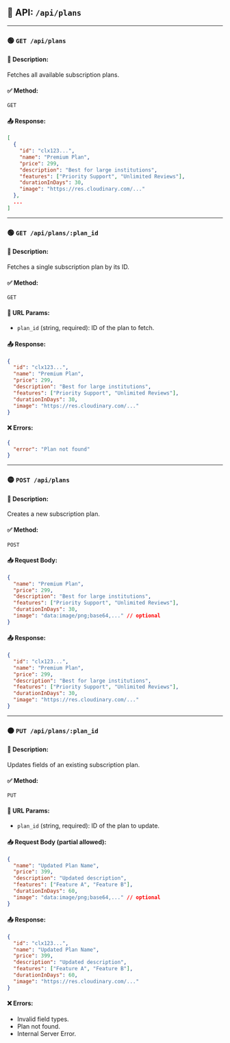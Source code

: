 ## 📄 API: `/api/plans`

---

### 🟢 `GET /api/plans`

#### 📌 Description:
Fetches all available subscription plans.

#### ✅ Method:
`GET`

#### 📤 Response:
```json
[
  {
    "id": "clx123...",
    "name": "Premium Plan",
    "price": 299,
    "description": "Best for large institutions",
    "features": ["Priority Support", "Unlimited Reviews"],
    "durationInDays": 30,
    "image": "https://res.cloudinary.com/..."
  },
  ...
]
```

---

### 🟢 `GET /api/plans/:plan_id`

#### 📌 Description:
Fetches a single subscription plan by its ID.

#### ✅ Method:
`GET`

#### 🔧 URL Params:
- `plan_id` (string, required): ID of the plan to fetch.

#### 📤 Response:
```json
{
  "id": "clx123...",
  "name": "Premium Plan",
  "price": 299,
  "description": "Best for large institutions",
  "features": ["Priority Support", "Unlimited Reviews"],
  "durationInDays": 30,
  "image": "https://res.cloudinary.com/..."
}
```

#### ❌ Errors:
```json
{
  "error": "Plan not found"
}
```

---

### 🟡 `POST /api/plans`

#### 📌 Description:
Creates a new subscription plan.

#### ✅ Method:
`POST`

#### 📥 Request Body:
```json
{
  "name": "Premium Plan",
  "price": 299,
  "description": "Best for large institutions",
  "features": ["Priority Support", "Unlimited Reviews"],
  "durationInDays": 30,
  "image": "data:image/png;base64,..." // optional
}
```

#### 📤 Response:
```json
{
  "id": "clx123...",
  "name": "Premium Plan",
  "price": 299,
  "description": "Best for large institutions",
  "features": ["Priority Support", "Unlimited Reviews"],
  "durationInDays": 30,
  "image": "https://res.cloudinary.com/..."
}
```

---

### 🟠 `PUT /api/plans/:plan_id`

#### 📌 Description:
Updates fields of an existing subscription plan.

#### ✅ Method:
`PUT`

#### 🔧 URL Params:
- `plan_id` (string, required): ID of the plan to update.

#### 📥 Request Body (partial allowed):
```json
{
  "name": "Updated Plan Name",
  "price": 399,
  "description": "Updated description",
  "features": ["Feature A", "Feature B"],
  "durationInDays": 60,
  "image": "data:image/png;base64,..." // optional
}
```

#### 📤 Response:
```json
{
  "id": "clx123...",
  "name": "Updated Plan Name",
  "price": 399,
  "description": "Updated description",
  "features": ["Feature A", "Feature B"],
  "durationInDays": 60,
  "image": "https://res.cloudinary.com/..."
}
```

#### ❌ Errors:
- Invalid field types.
- Plan not found.
- Internal Server Error.
